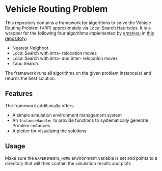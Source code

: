 # Vehicle Routing Problem

This repository contains a framework for algorithms to solve the Vehicle Routing Problem (VRP) approximately via Local Search Heuristics. It is a wrapper for the following four algorithms implemented by [emarkou](https://github.com/emarkou) in [this repository](https://github.com/emarkou/Large-Scale-Optimization-Vehicle-Routing-Problem):

- Nearest Neighbor
- Local Search with intra- relocation moves
- Local Search with intra- and inter- relocation moves
- Tabu Search

The framework runs all algorithms on the given problem instance(s) and returns the best solution.

## Features

The framework additionally offers

- A simple simulation environment management system
- An `InstanceHandler` to provide functions to systematically generate Problem instances
- A plotter for visualizing the solutions

## Usage

Make sure the `EXPERIMENTS_HOME` environment variable is set and points to a directory that will then contain the simulation results and plots